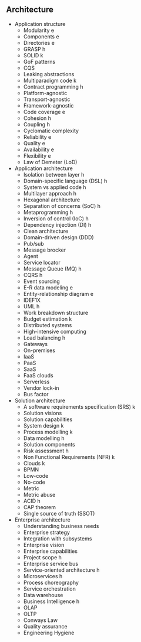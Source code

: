 ## Architecture

- Application structure
  - Modularity e
  - Components e
  - Directories e
  - GRASP h
  - SOLID k
  - GoF patterns
  - CQS
  - Leaking abstractions 
  - Multiparadigm code k
  - Contract programming h
  - Platform-agnostic
  - Transport-agnostic
  - Framework-agnostic
  - Code coverage e
  - Cohesion h
  - Coupling h
  - Cyclomatic complexity
  - Reliability e
  - Quality e
  - Availability e
  - Flexibility e
  - Law of Demeter (LoD)
- Application architecture
  - Isolation between layer h
  - Domain-specific language (DSL) h
  - System vs applied code h
  - Multilayer approach h
  - Hexagonal architecture
  - Separation of concerns (SoC) h
  - Metaprogramming h
  - Inversion of control (IoC) h
  - Dependency injection (DI) h
  - Clean architecture
  - Domain-driven design (DDD)
  - Pub/sub
  - Message brocker
  - Agent
  - Service locator
  - Message Queue (MQ) h
  - CQRS h
  - Event sourcing
  - E-R data modeling e
  - Entity-relationship diagram e
  - IDEF1X
  - UML h
  - Work breakdown structure
  - Budget estimation k
  - Distributed systems
  - High-intensive computing
  - Load balancing h
  - Gateways
  - On-premises
  - IaaS
  - PaaS
  - SaaS
  - FaaS clouds
  - Serverless
  - Vendor lock-in
  - Bus factor
- Solution architecture
  - A software requirements specification (SRS) k
  - Solution visions
  - Solution capabilities
  - System design k
  - Process modelling k
  - Data modelling h
  - Solution components
  - Risk assessment h
  - Non Functional Requirements (NFR) k
  - Clouds k
  - BPMN
  - Low-code
  - No-code
  - Metric
  - Metric abuse
  - ACID h
  - CAP theorem
  - Single source of truth (SSOT)
- Enterprise architecture
  - Understanding business needs
  - Enterprise strategy
  - Integration with subsystems
  - Enterprise vision
  - Enterprise capabilities
  - Project scope h
  - Enterprise service bus
  - Service-oriented architecture h
  - Microservices h
  - Process choreography
  - Service orchestration
  - Data warehouse
  - Business Intelligence h
  - OLAP
  - OLTP
  - Conways Law
  - Quality assurance
  - Engineering Hygiene
